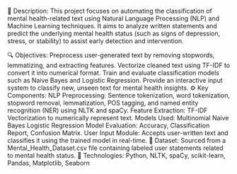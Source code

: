 📌 Description:
This project focuses on automating the classification of mental health-related text using Natural Language Processing (NLP) and Machine Learning techniques. It aims to analyze written statements and predict the underlying mental health status (such as signs of depression, stress, or stability) to assist early detection and intervention.

🔍 Objectives:
Preprocess user-generated text by removing stopwords, lemmatizing, and extracting features.
Vectorize cleaned text using TF-IDF to convert it into numerical format.
Train and evaluate classification models such as Naive Bayes and Logistic Regression.
Provide an interactive input system to classify new, unseen text for mental health insights.
⚙️ Key Components:
NLP Preprocessing: Sentence tokenization, word tokenization, stopword removal, lemmatization, POS tagging, and named entity recognition (NER) using NLTK and spaCy.
Feature Extraction: TF-IDF Vectorization to numerically represent text.
Models Used:
Multinomial Naive Bayes
Logistic Regression
Model Evaluation: Accuracy, Classification Report, Confusion Matrix.
User Input Module: Accepts user-written text and classifies it using the trained model in real-time.
📂 Dataset:
Sourced from a Mental_Health_Dataset.csv file containing labeled user statements related to mental health status.
🚀 Technologies:
Python, NLTK, spaCy, scikit-learn, Pandas, Matplotlib, Seaborn

